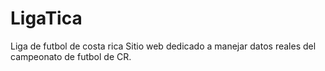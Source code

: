 # LigaTica
Liga de futbol de costa rica
Sitio web dedicado a manejar datos reales del campeonato de futbol de CR.
